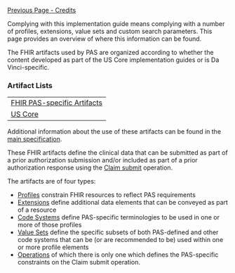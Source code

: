 [Previous Page - Credits](credits.html)

Complying with this implementation guide means complying with a number of profiles, extensions, value sets and custom search parameters.  This page provides an overview of where this information can be found.

The FHIR artifacts used by PAS are organized according to whether the content developed as part of the US Core implementation guides or is Da Vinci-specific.

### Artifact Lists
<table>
  <tr>
    <td><a href="artifacts.html">FHIR PAS-specific Artifacts</a></td>
  </tr>
  <tr>
    <td><a href="{{site.data.fhir.ver.hl7_fhir_us_core}}">US Core</a></td>
  </tr>
</table>

Additional information about the use of these artifacts can be found in the [main specification](specification.html#profiles).


These FHIR artifacts define the clinical data that can be submitted as part of a prior authorization submission and/or included as part of a prior authorization response using the [Claim submit](OperationDefinition-Claim-submit.html) operation.

The artifacts are of four types:

* [Profiles]({{site.data.fhir.path}}profiling.html) constrain FHIR resources to reflect PAS requirements
* [Extensions]({{site.data.fhir.path}}extensibility.html) define additional data elements that can be conveyed as part of a resource
* [Code Systems]({{site.data.fhir.path}}codesystem.html) define PAS-specific terminologies to be used in one or more of those profiles
* [Value Sets]({{site.data.fhir.path}}valueset.html) define the specific subsets of both PAS-defined and other code systems that can be (or are recommended to be) used within one or more profile elements
* [Operations]({{site.data.fhir.path}}operationdefinition.html) of which there is only one which defines the PAS-specific constraints on the Claim submit operation.

<!-- Todo: examples, capabilitystatement, TestScenario? -->
